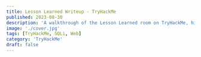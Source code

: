 ```yaml
---
title: Lesson Learned Writeup - TryHackMe
published: 2023-08-30
description: 'A walkthrough of the Lesson Learned room on TryHackMe, highlighting risks of unplanned SQL injection attempts and basic exploitation.'
image: './cover.jpg'
tags: [TryHackMe, SQLi, Web]
category: 'TryHackMe'
draft: false
---
```

